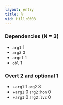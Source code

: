 ```yaml
---
layout: entry
title: ཉོ་
vid: Hill:0608
---
```

### Dependencies (N = 3)
* `arg1` 1
* `arg2` 3
* `argcl` 1
* `obl` 1


### Overt 2 and optional 1
* +`arg1` 1 `arg2` 3
* +`arg1` 0 `arg2:hon` 0
* +`arg1` 0 `arg2:lvc` 0
